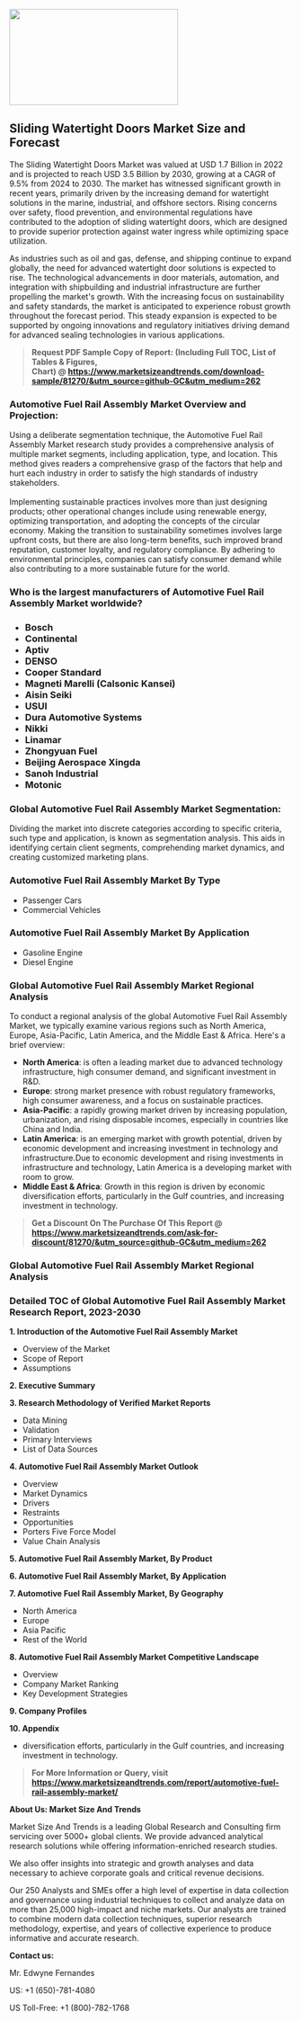 <p><img class="alignnone size-medium wp-image-20088" src="https://ffe5etoiles.com/wp-content/uploads/2024/12/MST1-300x171.png" alt="" width="300" height="171" /></p><h2>Sliding Watertight Doors Market Size and Forecast</h2><p>The Sliding Watertight Doors Market was valued at USD 1.7 Billion in 2022 and is projected to reach USD 3.5 Billion by 2030, growing at a CAGR of 9.5% from 2024 to 2030. The market has witnessed significant growth in recent years, primarily driven by the increasing demand for watertight solutions in the marine, industrial, and offshore sectors. Rising concerns over safety, flood prevention, and environmental regulations have contributed to the adoption of sliding watertight doors, which are designed to provide superior protection against water ingress while optimizing space utilization.</p><p>As industries such as oil and gas, defense, and shipping continue to expand globally, the need for advanced watertight door solutions is expected to rise. The technological advancements in door materials, automation, and integration with shipbuilding and industrial infrastructure are further propelling the market's growth. With the increasing focus on sustainability and safety standards, the market is anticipated to experience robust growth throughout the forecast period. This steady expansion is expected to be supported by ongoing innovations and regulatory initiatives driving demand for advanced sealing technologies in various applications.</p></p><blockquote id="" class=""><strong>Request PDF Sample Copy of Report: (Including Full TOC, List of Tables &amp; Figures, Chart)&nbsp;@&nbsp;<strong><a href="https://www.marketsizeandtrends.com/download-sample/81270/&utm_source=github-GC&utm_medium=262" target="_blank">https://www.marketsizeandtrends.com/download-sample/81270/&utm_source=github-GC&utm_medium=262</a></strong></strong></blockquote><h3 id="" class="">Automotive Fuel Rail Assembly Market&nbsp;Overview and Projection:</h3><p id="" class="">Using a deliberate segmentation technique, the Automotive Fuel Rail Assembly Market research study provides a comprehensive analysis of multiple market segments, including application, type, and location. This method gives readers a comprehensive grasp of the factors that help and hurt each industry in order to satisfy the high standards of industry stakeholders. <br /> <br />Implementing sustainable practices involves more than just designing products; other operational changes include using renewable energy, optimizing transportation, and adopting the concepts of the circular economy. Making the transition to sustainability sometimes involves large upfront costs, but there are also long-term benefits, such improved brand reputation, customer loyalty, and regulatory compliance. By adhering to environmental principles, companies can satisfy consumer demand while also contributing to a more sustainable future for the world.</p><h3 id="" class="">Who is the largest manufacturers of&nbsp;Automotive Fuel Rail Assembly Market worldwide?</h3><h3 class=""><p><ul><li>Bosch </li><li> Continental </li><li> Aptiv </li><li> DENSO </li><li> Cooper Standard </li><li> Magneti Marelli (Calsonic Kansei) </li><li> Aisin Seiki </li><li> USUI </li><li> Dura Automotive Systems </li><li> Nikki </li><li> Linamar </li><li> Zhongyuan Fuel </li><li> Beijing Aerospace Xingda </li><li> Sanoh Industrial </li><li> Motonic</li></ul></p></h3><h3 id="" class="">Global&nbsp;Automotive Fuel Rail Assembly Market Segmentation:</h3><p id="" class="">Dividing the market into discrete categories according to specific criteria, such type and application, is known as segmentation analysis. This aids in identifying certain client segments, comprehending market dynamics, and creating customized marketing plans.</p><h3 id="" class="">Automotive Fuel Rail Assembly Market&nbsp;By Type</h3><p><p><ul><li>Passenger Cars</li><li> Commercial Vehicles</p></li></ul></p></p><h3 id="" class="">Automotive Fuel Rail Assembly Market&nbsp;By Application</h3><p class=""><p><ul><li>Gasoline Engine</li><li> Diesel Engine</li></ul></p></p><h3 id="" class="">Global Automotive Fuel Rail Assembly Market Regional Analysis</h3><p id="" class="">To conduct a regional analysis of the global Automotive Fuel Rail Assembly Market, we typically examine various regions such as North America, Europe, Asia-Pacific, Latin America, and the Middle East &amp; Africa. Here's a brief overview:</p><ul><li><strong>North America</strong>: is often a leading market due to advanced technology infrastructure, high consumer demand, and significant investment in R&amp;D.</li><li><strong>Europe</strong>: strong market presence with robust regulatory frameworks, high consumer awareness, and a focus on sustainable practices.</li><li><strong>Asia-Pacific</strong>: a rapidly growing market driven by increasing population, urbanization, and rising disposable incomes, especially in countries like China and India.</li><li><strong>Latin America</strong>: is an emerging market with growth potential, driven by economic development and increasing investment in technology and infrastructure.Due to economic development and rising investments in infrastructure and technology, Latin America is a developing market with room to grow.</li><li><strong>Middle East &amp; Africa</strong>: Growth in this region is driven by economic diversification efforts, particularly in the Gulf countries, and increasing investment in technology.</li></ul><blockquote id="" class=""><strong>Get a Discount On The Purchase Of This Report @ <strong><a href="https://www.marketsizeandtrends.com/ask-for-discount/81270/&utm_source=github-GC&utm_medium=262" target="_blank">https://www.marketsizeandtrends.com/ask-for-discount/81270/&utm_source=github-GC&utm_medium=262</a></strong></strong></blockquote><h3 id="" class="">Global Automotive Fuel Rail Assembly Market Regional Analysis</h3><h3 id="" class="">Detailed TOC of Global Automotive Fuel Rail Assembly Market Research Report, 2023-2030</h3><p id="" class=""><strong>1. Introduction of the Automotive Fuel Rail Assembly Market</strong></p><ul><li>Overview of the Market</li><li>Scope of Report</li><li>Assumptions</li></ul><p id="" class=""><strong>2. Executive Summary</strong></p><p id="" class=""><strong>3. Research Methodology of Verified Market Reports</strong></p><ul><li>Data Mining</li><li>Validation</li><li>Primary Interviews</li><li>List of Data Sources</li></ul><p id="" class=""><strong>4. Automotive Fuel Rail Assembly Market Outlook</strong></p><ul><li>Overview</li><li>Market Dynamics</li><li>Drivers</li><li>Restraints</li><li>Opportunities</li><li>Porters Five Force Model</li><li>Value Chain Analysis</li></ul><p id="" class=""><strong>5. Automotive Fuel Rail Assembly Market, By Product</strong></p><p id="" class=""><strong>6. Automotive Fuel Rail Assembly Market, By Application</strong></p><p id="" class=""><strong>7. Automotive Fuel Rail Assembly Market, By Geography</strong></p><ul><li>North America</li><li>Europe</li><li>Asia Pacific</li><li>Rest of the World</li></ul><p id="" class=""><strong>8. Automotive Fuel Rail Assembly Market Competitive Landscape</strong></p><ul><li>Overview</li><li>Company Market Ranking</li><li>Key Development Strategies</li></ul><p id="" class=""><strong>9. Company Profiles</strong></p><p id="" class=""><strong>10. Appendix</strong></p><ul><li>diversification efforts, particularly in the Gulf countries, and increasing investment in technology.</li></ul><blockquote id="" class=""><strong>For More Information or Query, visit <strong><strong><a href="https://www.marketsizeandtrends.com/report/automotive-fuel-rail-assembly-market/" target="_blank">https://www.marketsizeandtrends.com/report/automotive-fuel-rail-assembly-market/</a></strong></strong></strong></blockquote><p id="" class=""><strong>About Us: Market Size And Trends</strong></p><p id="" class="">Market Size And Trends is a leading Global Research and Consulting firm servicing over 5000+ global clients. We provide advanced analytical research solutions while offering information-enriched research studies.</p><p id="" class="">We also offer insights into strategic and growth analyses and data necessary to achieve corporate goals and critical revenue decisions.</p><p id="" class="">Our 250 Analysts and SMEs offer a high level of expertise in data collection and governance using industrial techniques to collect and analyze data on more than 25,000 high-impact and niche markets. Our analysts are trained to combine modern data collection techniques, superior research methodology, expertise, and years of collective experience to produce informative and accurate research.</p><p id="" class=""><strong>Contact us:</strong></p><p id="" class="">Mr. Edwyne Fernandes</p><p id="" class="">US: +1 (650)-781-4080</p><p id="" class="">US Toll-Free: +1 (800)-782-1768</p>
